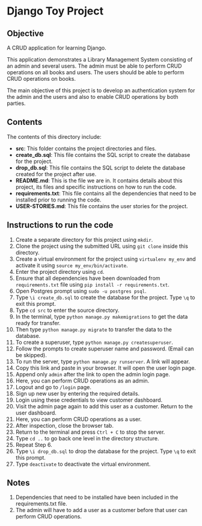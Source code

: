 # Django Toy Project

## Objective
A CRUD application for learning Django.

This application demonstrates a Library Management System consisting of an admin and several users. The admin must be able to perform CRUD operations on all books and users. The users should be able to perform CRUD operations on books.

The main objective of this project is to develop an authentication system for the admin and the users and also to enable CRUD operations by both parties.

## Contents
The contents of this directory include:

- **src**: This folder contains the project directories and files.
- **create_db.sql**: This file contains the SQL script to create the database for the project.
- **drop_db.sql**: This file contains the SQL script to delete the database created for the project after use.
- **README.md**: This is the file we are in. It contains details about this project, its files and specific instructions on how to run the code.
- **requirements.txt**: This file contains all the dependencies that need to be installed prior to running the code.
- **USER-STORIES.md**: This file contains the user stories for the project.

## Instructions to run the code

1. Create a separate directory for this project using ```mkdir```.
2. Clone the project using the submitted URL using ```git clone``` inside this directory.
3. Create a virtual environment for the project using ```virtualenv my_env``` and activate it using ```source my_env/bin/activate```.
4. Enter the project directory using ```cd```.
5. Ensure that all dependencies have been downloaded from ```requirements.txt``` file using ```pip install -r requirements.txt```.
6. Open Postgres prompt using ```sudo -u postgres psql```.
7. Type ```\i create_db.sql``` to create the database for the project. Type ```\q``` to exit this prompt.
8. Type ```cd src``` to enter the source directory.
9. In the terminal, type ```python manage.py makemigrations``` to get the data ready for transfer.
10. Then type ```python manage.py migrate``` to transfer the data to the database.
11. To create a superuser, type ```python manage.py createsuperuser```.
12. Follow the prompts to create superuser name and password. (Email can be skipped).
13. To run the server, type ```python manage.py runserver```. A link will appear.
14. Copy this link and paste in your browser. It will open the user login page.
15. Append only ```admin``` after the link to open the admin login page.
16. Here, you can perform CRUD operations as an admin.
17. Logout and go to ```/login``` page.
18. Sign up new user by entering the required details.
19. Login using these credentials to view customer dashboard.
20. Visit the admin page again to add this user as a customer. Return to the user dashboard.
21. Here, you can perform CRUD operations as a user.
22. After inspection, close the browser tab.
23. Return to the terminal and press ```Ctrl + C``` to stop the server.
24. Type ```cd ..``` to go back one level in the directory structure.
25. Repeat Step 6.
26. Type ```\i drop_db.sql``` to drop the database for the project. Type ```\q``` to exit this prompt.
27. Type ```deactivate``` to deactivate the virtual environment.


## Notes

1. Dependencies that need to be installed have been included in the requirements.txt file.
2. The admin will have to add a user as a customer before that user can perform CRUD operations.